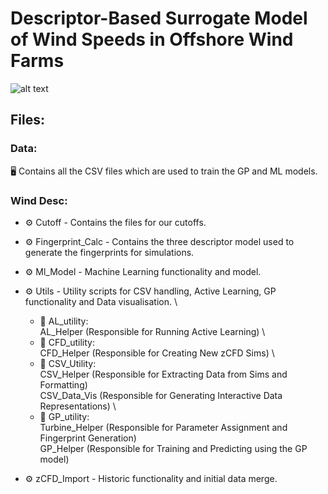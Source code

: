 # Descriptor-Based Surrogate Model of Wind Speeds in Offshore Wind Farms
![alt text](https://creazilla-store.fra1.digitaloceanspaces.com/cliparts/1631825/wind-turbine-clipart-xl.png)

## Files:
### Data:
🖥️ Contains all the CSV files which are used to train the GP and ML models.

### Wind Desc:
* ⚙️ Cutoff - Contains the files for our cutoffs.
  
* ⚙️ Fingerprint_Calc - Contains the three descriptor model used to generate the fingerprints for simulations.
  
* ⚙️ Ml_Model - Machine Learning functionality and model.
  
* ⚙️ Utils - Utility scripts for CSV handling, Active Learning, GP functionality and Data visualisation. \
    * 📜 AL_utility: \
  AL_Helper (Responsible for Running Active Learning) \
    * 📜 CFD_utility: \
  CFD_Helper (Responsible for Creating New zCFD Sims) \
    * 📜 CSV_Utility: \
  CSV_Helper (Responsible for Extracting Data from Sims and Formatting) \
  CSV_Data_Vis (Responsible for Generating Interactive Data Representations) \
    * 📜 GP_utility: \
  Turbine_Helper (Responsible for Parameter Assignment and Fingerprint Generation) \
  GP_Helper (Responsible for Training and Predicting using the GP model)

* ⚙️ zCFD_Import - Historic functionality and initial data merge.
